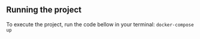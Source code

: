 ## Running the project
To execute the project, run the code bellow in your terminal:
``
docker-compose up
``
